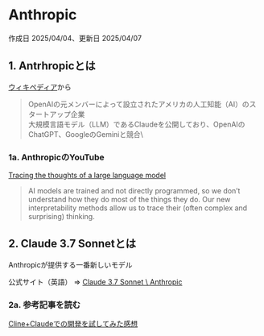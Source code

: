 # Anthropic

作成日 2025/04/04、更新日 2025/04/07

## 1. Antrhropicとは

[ウィキペディア](https://ja.wikipedia.org/wiki/Anthropic)から

> OpenAIの元メンバーによって設立されたアメリカの人工知能（AI）のスタートアップ企業\
> 大規模言語モデル（LLM）であるClaudeを公開しており、OpenAIのChatGPT、GoogleのGeminiと競合\

### 1a. AnthropicのYouTube

[Tracing the thoughts of a large language model](https://www.youtube.com/watch?v=Bj9BD2D3DzA)

> AI models are trained and not directly programmed, so we don’t understand how they do most of the things they do. Our new interpretability methods allow us to trace their (often complex and surprising) thinking.

## 2. Claude 3.7 Sonnetとは

Anthropicが提供する一番新しいモデル

公式サイト（英語） => [Claude 3.7 Sonnet \ Anthropic](https://www.anthropic.com/claude/sonnet)

### 2a. 参考記事を読む

[Cline+Claudeでの開発を試してみた感想](https://zenn.dev/razokulover/articles/768337f838a110)
